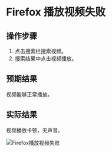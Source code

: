 # Firefox 播放视频失败

## 操作步骤

1. 点击搜索栏搜索视频。
2. 搜索结果中点击视频播放。

## 预期结果

视频能够正常播放。

## 实际结果

视频播放卡顿，无声音。

![Firefox播放视频失败](../img/Firefox播放视频失败.png)